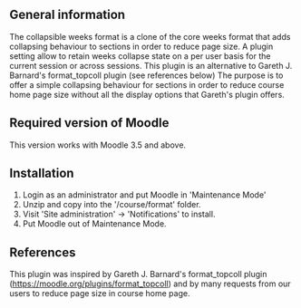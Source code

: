 ## General information ##

The collapsible weeks format is a clone of the core weeks format that adds collapsing behaviour to sections in order to reduce page size. A plugin setting allow to retain weeks collapse state on a per user basis for the current session or across sessions.
This plugin is an alternative to Gareth J. Barnard's format_topcoll plugin (see references below)
The purpose is to offer a simple collapsing behaviour for sections in order to reduce course home page size without all the display options that Gareth's plugin offers. 

## Required version of Moodle ##

This version works with Moodle 3.5 and above.

## Installation ##

 1. Login as an administrator and put Moodle in 'Maintenance Mode'
 3. Unzip and copy into the '/course/format' folder.
 4. Visit 'Site administration' -> 'Notifications' to install.
 5. Put Moodle out of Maintenance Mode.
 
## References ##
 
 This plugin was inspired by Gareth J. Barnard's format_topcoll plugin (https://moodle.org/plugins/format_topcoll) and by many requests from our users to reduce page size in course home page.